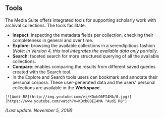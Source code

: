 Tools
---

The Media Suite offers integrated tools for supporting scholarly work with archival collections. The tools facilitate: 

- **Inspect**: inspecting the metadata fields per collection, checking their completeness in general and over time.
- **Explore**: browsing the available collections in a serendipitious fashion (*Note: in Version 4, this tool integrates the available data only partially*.
- **Search**: faceted search for more structured querying of all the available collections. 
- **Compare**: enables comparing the results from different saved queries created with the Search tool.
- In the Explore and Search tools users can bookmark and annotate their personal corpora. These user-generated data and the users' personal collections are available in the **Workspace**.



```
[![Audi R8](http://img.youtube.com/vi/KOxbO0EI4MA/0.jpg)](https://www.youtube.com/watch?v=KOxbO0EI4MA "Audi R8")
```

 *(Last update: November 5, 2018)*



